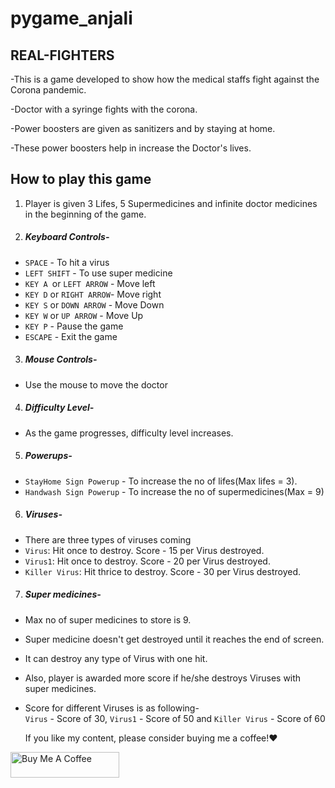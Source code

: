 # pygame_anjali
## REAL-FIGHTERS

-This is a game developed to show how the medical staffs fight against the Corona pandemic.

-Doctor with a syringe fights with the corona.

-Power boosters are given as sanitizers and by staying at home.

-These power boosters help in increase the Doctor's lives. 

## How to play this game
1. Player is given 3 Lifes, 5 Supermedicines and infinite doctor medicines in the beginning of the game.   
2. ##### Keyboard Controls-
- ``SPACE`` - To hit a virus
- ``LEFT SHIFT`` - To use super medicine
- ``KEY A ``or ``LEFT ARROW`` - Move left
- ``KEY D`` or ``RIGHT ARROW``- Move right 
- ``KEY S`` or ``DOWN ARROW`` - Move Down
- ``KEY W`` or ``UP ARROW`` - Move Up
- ``KEY P`` - Pause the game
- ``ESCAPE`` - Exit the game
3. ##### Mouse Controls-
- Use the mouse to move the doctor
4. ##### Difficulty Level-
- As the game progresses, difficulty level increases.
5. ##### Powerups-
- ``StayHome Sign Powerup`` - To increase the no of lifes(Max lifes = 3). 
- ``Handwash Sign Powerup`` - To increase the no  of supermedicines(Max = 9)
6. ##### Viruses-  
- There are three types of viruses coming
- ``Virus``: Hit once to destroy. Score - 15 per Virus destroyed.
- ``Virus1``: Hit once to destroy. Score - 20 per Virus destroyed.
- ``Killer Virus``: Hit thrice to destroy. Score - 30 per Virus destroyed.
7. ##### Super medicines-
- Max no of super medicines to store is 9.
- Super medicine doesn't get destroyed until it reaches the end of screen.
- It can destroy any type of Virus with one hit.
- Also, player is awarded more score if he/she destroys Viruses with super medicines. 
- Score for different Viruses is as following-  
  ``Virus`` - Score of 30, ``Virus1`` - Score of 50 and ``Killer Virus`` - Score of 60
  
  If you like my content, please consider buying me a coffee!❤️ 

<a href="https://www.buymeacoffee.com/reddyanjali" target="_blank"><img src="https://cdn.buymeacoffee.com/buttons/default-orange.png" alt="Buy Me A Coffee" height="41" width="174"></a>
